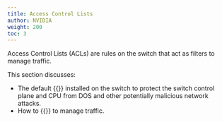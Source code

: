 ```yaml
---
title: Access Control Lists
author: NVIDIA
weight: 200
toc: 3
---
```

Access Control Lists (ACLs) are rules on the switch that act as filters to manage traffic.

This section discusses:
- The default {{<link title="Firewall Rules">}} installed on the switch to protect the switch control plane and CPU from DOS and other potentially malicious network attacks.
- How to {{<link url="Access-Control-List-Configuration" text="Configure Access Control Lists">}} to manage traffic.

